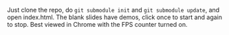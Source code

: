 Just clone the repo, do `git submodule init` and `git submodule update`, and open index.html. The blank slides have demos, click once to start and again to stop. Best viewed in Chrome with the FPS counter turned on.
